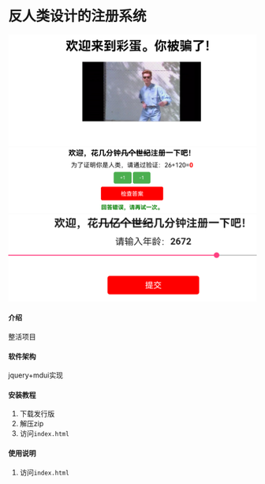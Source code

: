 # 反人类设计的注册系统

![效果预览图1](images/1.png)
![效果预览图2](images/2.png)
![效果预览图3](images/3.png)

#### 介绍
整活项目

#### 软件架构
jquery+mdui实现


#### 安装教程

1.  下载发行版
2.  解压zip
3.  访问`index.html`

#### 使用说明

1.  访问`index.html`
